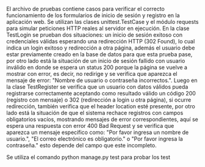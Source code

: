 El archivo de pruebas contiene casos para verificar el correcto funcionamiento de los formularios de inicio de sesión y registro en la aplicación web. Se utilizan las clases unittest.TestCase y el módulo requests para simular peticiones HTTP reales al servidor en ejecución. En la clase TestLogin se prueban dos situaciones: un inicio de sesión exitoso con credenciales válidas esperando una redirección HTTP (302 Found), lo cual indica un login exitoso y redirección a otra página, además el usuario debe estar previamente creado en la base de datos para que esta prueba pase, por otro lado está la situación de un inicio de sesión fallido con usuario inválido en donde se espera un status 200 porque la página se vuelve a mostrar con error, es decir, no redirige y se verifica que aparezca el mensaje de error: "Nombre de usuario o contraseña incorrectos.". Luego en la clase TestRegister se verifica que un usuario con datos válidos pueda registrarse correctamente aceptando como resultado válido un código 200 (registro con mensaje) o 302 (redirección a login u otra página), si ocurre redirección, también verifica que el header location esté presente, por otro lado está la situación de que el sistema rechace registros con campos obligatorios vacíos, mostrando mensajes de error correspondientes, aquí se espera una respuesta con error 400 Bad Request y se verifica que aparezca un mensaje específico como: "Por favor ingresa un nombre de usuario.", "El correo electrónico es obligatorio." o "Por favor ingresa la contraseña." esto depende del campo que este incompleto.

Se utiliza el comando python manage.py test para probar los test 
